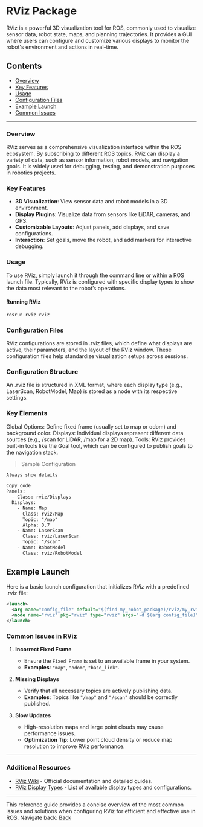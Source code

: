 # RViz Package

RViz is a powerful 3D visualization tool for ROS, commonly used to visualize sensor data, robot state, maps, and planning trajectories. It provides a GUI where users can configure and customize various displays to monitor the robot's environment and actions in real-time.

## Contents

- [Overview](#overview)
- [Key Features](#key-features)
- [Usage](#usage)
- [Configuration Files](#configuration-files)
- [Example Launch](#example-launch)
- [Common Issues](#common-issues)

---

### Overview

RViz serves as a comprehensive visualization interface within the ROS ecosystem. By subscribing to different ROS topics, RViz can display a variety of data, such as sensor information, robot models, and navigation goals. It is widely used for debugging, testing, and demonstration purposes in robotics projects.

### Key Features

- **3D Visualization**: View sensor data and robot models in a 3D environment.
- **Display Plugins**: Visualize data from sensors like LiDAR, cameras, and GPS.
- **Customizable Layouts**: Adjust panels, add displays, and save configurations.
- **Interaction**: Set goals, move the robot, and add markers for interactive debugging.

### Usage

To use RViz, simply launch it through the command line or within a ROS launch file. Typically, RViz is configured with specific display types to show the data most relevant to the robot’s operations.

#### Running RViz

```bash
rosrun rviz rviz
```
### Configuration Files
RViz configurations are stored in .rviz files, which define what displays are active, their parameters, and the layout of the RViz window. These configuration files help standardize visualization setups across sessions.

### Configuration Structure
An .rviz file is structured in XML format, where each display type (e.g., LaserScan, RobotModel, Map) is stored as a node with its respective settings.

### Key Elements
Global Options: Define fixed frame (usually set to map or odom) and background color.
Displays: Individual displays represent different data sources (e.g., /scan for LiDAR, /map for a 2D map).
Tools: RViz provides built-in tools like the Goal tool, which can be configured to publish goals to the navigation stack.
>Sample Configuration
```xml
Always show details

Copy code
Panels:
  - Class: rviz/Displays
  Displays:
    - Name: Map
      Class: rviz/Map
      Topic: "/map"
      Alpha: 0.7
    - Name: LaserScan
      Class: rviz/LaserScan
      Topic: "/scan"
    - Name: RobotModel
      Class: rviz/RobotModel
```
## Example Launch
Here is a basic launch configuration that initializes RViz with a predefined .rviz file:

```xml
<launch>
  <arg name="config_file" default="$(find my_robot_package)/rviz/my_rviz_config.rviz"/>
  <node name="rviz" pkg="rviz" type="rviz" args="-d $(arg config_file)"/>
</launch>
```
### Common Issues in RViz

1. **Incorrect Fixed Frame**
   - Ensure the `Fixed Frame` is set to an available frame in your system.
   - **Examples**: `"map"`, `"odom"`, `"base_link"`.

2. **Missing Displays**
   - Verify that all necessary topics are actively publishing data.
   - **Examples**: Topics like `"/map"` and `"/scan"` should be correctly published.

3. **Slow Updates**
   - High-resolution maps and large point clouds may cause performance issues.
   - **Optimization Tip**: Lower point cloud density or reduce map resolution to improve RViz performance.

---

### Additional Resources

- [RViz Wiki](http://wiki.ros.org/rviz) - Official documentation and detailed guides.
- [RViz Display Types](http://wiki.ros.org/rviz/DisplayTypes) - List of available display types and configurations.

---
This reference guide provides a concise overview of the most common issues and solutions when configuring RViz for efficient and effective use in ROS.
Navigate back: [Back](https://github.com/Adipks/autonomous_navigation/tree/main)
